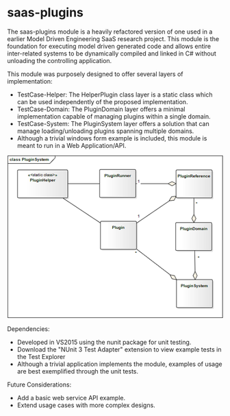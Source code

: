 # saas-plugins

The saas-plugins module is a heavily refactored version of one used in a earlier Model Driven Engineering SaaS research project. This module is the foundation for executing model driven generated code and allows entire inter-related systems to be dynamically compiled and linked in C# without unloading the controlling application.

This module was purposely designed to offer several layers of implementation:
- TestCase-Helper: The HelperPlugin class layer is a static class which can be used independently of the proposed implementation.
- TestCase-Domain: The PluginDomain layer offers a minimal implementation capable of managing plugins within a single domain.
- TestCase-System: The PluginSystem layer offers a solution that can manage loading/unloading plugins spanning multiple domains.
- Although a trivial windows form example is included, this module is meant to run in a Web Application/API.

![Alt text](readme-resources/PluginSystem.png?raw=true "Title")


Dependencies:
- Developed in VS2015 using the nunit package for unit testing.
- Download the "NUnit 3 Test Adapter" extension to view example tests in the Test Explorer
- Although a trivial application implements the module, examples of usage are best exemplified through the unit tests.

Future Considerations:
- Add a basic web service API example.
- Extend usage cases with more complex designs.
